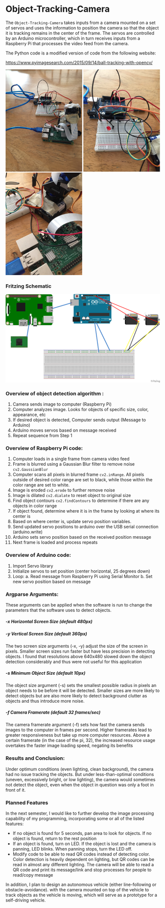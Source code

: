 # Object-Tracking-Camera

The <code>Object-Tracking-Camera</code> takes inputs from a camera mounted on a set of servos and uses the information to position the camera so that 
the object it is tracking remains in the center of the frame. The servos are controlled by an Arduino microcontroller, which in turn 
receives inputs from a Raspberry Pi that processes the video feed from the camera. 

The Python code is a modified version of code from the following website:

https://www.pyimagesearch.com/2015/09/14/ball-tracking-with-opencv/

<img src="https://raw.githubusercontent.com/StefPres/Object-Tracking-Camera/master/Images/IMG_2152.JPG" width="250"> <img src="https://raw.githubusercontent.com/StefPres/Object-Tracking-Camera/master/Images/IMG_2153.JPG" width="250"> <img src="https://raw.githubusercontent.com/StefPres/Object-Tracking-Camera/master/Images/IMG_2154.JPG" width="250">

### Fritzing Schematic
![alt text](https://raw.githubusercontent.com/StefPres/Object-Tracking-Camera/master/Images/Ard_Rasp_Camera_bb.png)

### Overview of object detection algorithm :
1. Camera sends image to computer (Raspberry Pi)
2. Computer analyzes image. Looks for objects of specific size, color, appearance, etc
3. If desired object is detected, Computer sends output (Message to Arduino)
4. Arduino moves servos based on message received
5. Repeat sequence from Step 1

### Overview of Raspberry Pi code:
1. Computer loads in a single frame from camera video feed
2. Frame is blurred using a Gaussian Blur filter to remove noise <code>cv2.GaussianBlur</code>
3. Computer scans all pixels in blurred frame <code>cv2.inRange</code>. All pixels outside of desired color range are set to black, 
while those within the color range are set to white.
4. Image is eroded <code>cv2.erode</code> to further remove noise
5. Image is dilated <code>cv2.dialate</code> to reset object to original size
6. Find object contours <code>cv2.findContours</code> to determine if there are any objects in color range
7. If object found, determine where it is in the frame by looking at where its center is
8. Based on where center is, update servo position variables.
9. Send updated servo positions to arduino over the USB serial connection (arduino.write)
10. Arduino sets servo position based on the received position message
11. Next frame is loaded and process repeats

### Overview of Arduino code:
1. Import Servo library
2. Initialize servos to set position (center horizontal, 25 degrees down)
3. Loop:
a. Read message from Raspberry Pi using Serial Monitor
b. Set new servo position based on message

### Argparse Arguments:
These arguments can be applied when the software is run to change the parameters that the
software uses to detect objects.

##### -x Horizontal Screen Size (default 480px)
##### -y Vertical Screen Size (default 360px)
The two screen size arguments (-x, -y) adjust the size of the screen in pixels. Smaller screen
sizes run faster but have less precision in detecting objects. I found that resolutions above
640x480 slowed down the object detection considerably and thus were not useful for this
application
##### -s Minimum Object Size (default 10px)
The object size argument (-s) sets the smallest possible radius in pixels an object needs to be
before it will be detected. Smaller sizes are more likely to detect objects but are also more likely
to detect background clutter as objects and thus introduce more noise.
##### -f Camera Framerate (default 32 frames/sec)
The camera framerate argument (-f) sets how fast the camera sends images to the computer in
frames per second. Higher framerates lead to greater responsiveness but take up more
computer resources. Above a certain framerate (in the case of the pi, 32), the increased
resource usage overtakes the faster image loading speed, negating its benefits

### Results and Conclusion:
Under optimum conditions (even lighting, clean background), the camera had no issue tracking
the objects. But under less-than-optimal conditions (uneven, excessively bright, or low lighting),
the camera would sometimes not detect the object, even when the object in question was only a
foot in front of it.

### Planned Features
In the next semester, I would like to further develop the image processing capability of my programming, incorporating some or all of the listed features:

* If no object is found for 5 seconds, pan area to look for objects. If no object is found, return to the rest position
* If an object is found, turn on LED. If the object is lost and the camera is panning, LED blinks. When panning stops, turn the LED off.
* Modify code to be able to read QR codes instead of detecting color. Color detection is heavily dependent on lighting, but QR codes can be read in almost any different lighting. The camera will be able to read a QR code and print its message/link and stop processes for people to read/copy message

In addition, I plan to design an autonomous vehicle (either line-following or obstacle-avoidance). with the camera mounted on top of the vehicle to track objects as the vehicle is moving, which will serve as a prototype for a self-driving vehicle.
